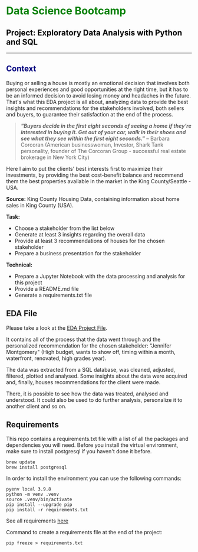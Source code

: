 # <span style="color:green">__Data Science Bootcamp__

## <span style="color:black">__Project__: Exploratory Data Analysis with Python and SQL

---
## <span style="color:navy">__Context__

<span style="color:dark_grey">

Buying or selling a house is mostly an emotional decision that involves both personal experiences and good opportunities at the right time, but it has to be an informed decision to avoid losing money and headaches in the future. That's what this EDA project is all about, analyzing data to provide the best insights and recommendations for the stakeholders involved, both sellers and buyers, to guarantee their satisfaction at the end of the process. 

> ***"Buyers decide in the first eight seconds of seeing a home if they’re interested in buying it. Get out of your car, walk in their shoes and see what they see within the first eight seconds."*** – Barbara Corcoran (American businesswoman, Investor, Shark Tank personality, founder of The Corcoran Group - successful real estate brokerage in New York City)

Here I aim to put the clients' best interests first to maximize their investments, by providing the best cost-benefit balance and recommend them the best properties available in the market in the King County/Seattle - USA.

**Source:** King County Housing Data, containing information about home sales in King County (USA).

**Task:** 
* Choose a stakeholder from the list below
* Generate at least 3 insights regarding the overall data
* Provide at least 3 recommendations of houses for the chosen stakeholder
* Prepare a business presentation for the stakeholder

**Technical:**
* Prepare a Jupyter Notebook with the data processing and analysis for this project
* Provide a README.md file 
* Generate a requirements.txt file


## **EDA File**

Please take a look at the [EDA Project File](ds-eda-project-houses/EDA.ipynb).

It contains all of the process that the data went through and the personalized recommendation for the chosen stakeholder: "Jennifer Montgomery" (High budget, wants to show off, timing within a month, waterfront, renovated, high grades year).

The data was extracted from a SQL database, was cleaned, adjusted, filtered, plotted and analysed. Some insights about the data were acquired and, finally, houses recommendations for the client were made.

There, it is possible to see how the data was treated, analysed and understood. It could also be used to do further analysis, personalize it to another client and so on.

## **Requirements**


This repo contains a requirements.txt file with a list of all the packages and dependencies you will need. Before you install the virtual environment, make sure to install postgresql if you haven't done it before.

```
brew update
brew install postgresql
```

In order to install the environment you can use the following commands:

```
pyenv local 3.9.8
python -m venv .venv
source .venv/bin/activate
pip install --upgrade pip
pip install -r requirements.txt
```

See all requirements [here](ds-eda-project-houses/requirements.txt)


Command to create a requirements file at the end of the project:

```
pip freeze > requirements.txt
```